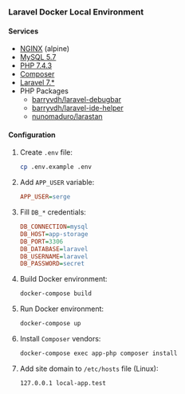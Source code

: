 ### Laravel Docker Local Environment

#### Services

* [NGINX](https://hub.docker.com/_/nginx) (alpine)
* [MySQL 5.7](https://hub.docker.com/_/mysql)
* [PHP 7.4.3](https://hub.docker.com/_/php)
* [Composer](https://hub.docker.com/_/composer)
* [Laravel 7.*](https://laravel.com/docs/7.x)
* PHP Packages
    * [barryvdh/laravel-debugbar](https://packagist.org/packages/barryvdh/laravel-debugbar)
    * [barryvdh/laravel-ide-helper](https://packagist.org/packages/barryvdh/laravel-ide-helper)
    * [nunomaduro/larastan](https://packagist.org/packages/nunomaduro/larastan)

#### Configuration

1. Create `.env` file:

    ```bash
    cp .env.example .env
    ```

2. Add `APP_USER` variable:

    ```ini
    APP_USER=serge
    ```
   
3. Fill `DB_*` credentials:

    ```ini
    DB_CONNECTION=mysql
    DB_HOST=app-storage
    DB_PORT=3306
    DB_DATABASE=laravel
    DB_USERNAME=laravel
    DB_PASSWORD=secret
    ```
   
4. Build Docker environment:

    ```bash
    docker-compose build
    ```

5. Run Docker environment:

    ```bash
    docker-compose up
    ```
6. Install `Composer` vendors:

    ```bash
    docker-compose exec app-php composer install
    ```

7. Add site domain to `/etc/hosts` file (Linux):

    ```text
    127.0.0.1 local-app.test
    ```
